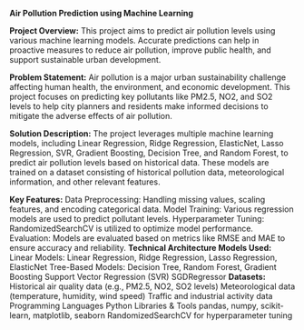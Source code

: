 **Air Pollution Prediction using Machine Learning**

**Project Overview:**
This project aims to predict air pollution levels using various machine learning models. Accurate predictions can help in proactive measures to reduce air pollution, improve public health, and support sustainable urban development.

**Problem Statement:**
Air pollution is a major urban sustainability challenge affecting human health, the environment, and economic development. This project focuses on predicting key pollutants like PM2.5, NO2, and SO2 levels to help city planners and residents make informed decisions to mitigate the adverse effects of air pollution.

**Solution Description:**
The project leverages multiple machine learning models, including Linear Regression, Ridge Regression, ElasticNet, Lasso Regression, SVR, Gradient Boosting, Decision Tree, and Random Forest, to predict air pollution levels based on historical data. These models are trained on a dataset consisting of historical pollution data, meteorological information, and other relevant features.

**Key Features:**
Data Preprocessing: Handling missing values, scaling features, and encoding categorical data.
Model Training: Various regression models are used to predict pollutant levels.
Hyperparameter Tuning: RandomizedSearchCV is utilized to optimize model performance.
Evaluation: Models are evaluated based on metrics like RMSE and MAE to ensure accuracy and reliability.
**Technical Architecture
Models Used:**
Linear Models: Linear Regression, Ridge Regression, Lasso Regression, ElasticNet
Tree-Based Models: Decision Tree, Random Forest, Gradient Boosting
Support Vector Regression (SVR)
SGDRegressor
**Datasets:**
Historical air quality data (e.g., PM2.5, NO2, SO2 levels)
Meteorological data (temperature, humidity, wind speed)
Traffic and industrial activity data
Programming Languages
Python
Libraries & Tools
pandas, numpy, scikit-learn, matplotlib, seaborn
RandomizedSearchCV for hyperparameter tuning
